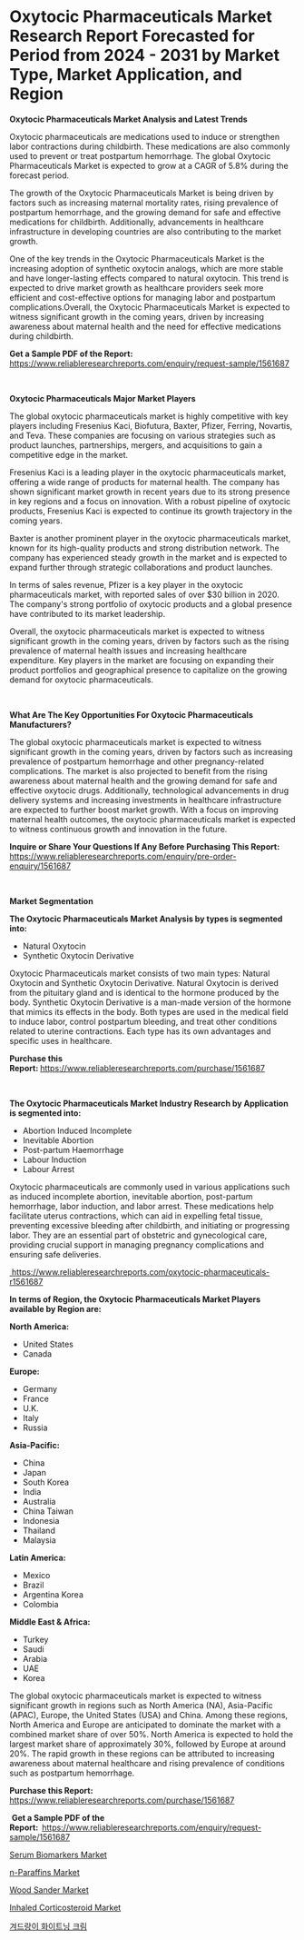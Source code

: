 <p><h1>Oxytocic Pharmaceuticals Market Research Report Forecasted for Period from 2024 -  2031 by Market Type, Market Application, and Region</h1></p><p><strong>Oxytocic Pharmaceuticals Market Analysis and Latest Trends</strong></p>
<p><p>Oxytocic pharmaceuticals are medications used to induce or strengthen labor contractions during childbirth. These medications are also commonly used to prevent or treat postpartum hemorrhage. The global Oxytocic Pharmaceuticals Market is expected to grow at a CAGR of 5.8% during the forecast period. </p><p>The growth of the Oxytocic Pharmaceuticals Market is being driven by factors such as increasing maternal mortality rates, rising prevalence of postpartum hemorrhage, and the growing demand for safe and effective medications for childbirth. Additionally, advancements in healthcare infrastructure in developing countries are also contributing to the market growth.</p><p>One of the key trends in the Oxytocic Pharmaceuticals Market is the increasing adoption of synthetic oxytocin analogs, which are more stable and have longer-lasting effects compared to natural oxytocin. This trend is expected to drive market growth as healthcare providers seek more efficient and cost-effective options for managing labor and postpartum complications.Overall, the Oxytocic Pharmaceuticals Market is expected to witness significant growth in the coming years, driven by increasing awareness about maternal health and the need for effective medications during childbirth.</p></p>
<p><strong>Get a Sample PDF of the Report:&nbsp;</strong> <a href="https://www.reliableresearchreports.com/enquiry/request-sample/1561687">https://www.reliableresearchreports.com/enquiry/request-sample/1561687</a></p>
<p>&nbsp;</p>
<p><strong>Oxytocic Pharmaceuticals Major Market Players</strong></p>
<p><p>The global oxytocic pharmaceuticals market is highly competitive with key players including Fresenius Kaci, Biofutura, Baxter, Pfizer, Ferring, Novartis, and Teva. These companies are focusing on various strategies such as product launches, partnerships, mergers, and acquisitions to gain a competitive edge in the market.</p><p>Fresenius Kaci is a leading player in the oxytocic pharmaceuticals market, offering a wide range of products for maternal health. The company has shown significant market growth in recent years due to its strong presence in key regions and a focus on innovation. With a robust pipeline of oxytocic products, Fresenius Kaci is expected to continue its growth trajectory in the coming years.</p><p>Baxter is another prominent player in the oxytocic pharmaceuticals market, known for its high-quality products and strong distribution network. The company has experienced steady growth in the market and is expected to expand further through strategic collaborations and product launches.</p><p>In terms of sales revenue, Pfizer is a key player in the oxytocic pharmaceuticals market, with reported sales of over $30 billion in 2020. The company's strong portfolio of oxytocic products and a global presence have contributed to its market leadership.</p><p>Overall, the oxytocic pharmaceuticals market is expected to witness significant growth in the coming years, driven by factors such as the rising prevalence of maternal health issues and increasing healthcare expenditure. Key players in the market are focusing on expanding their product portfolios and geographical presence to capitalize on the growing demand for oxytocic pharmaceuticals.</p></p>
<p>&nbsp;</p>
<p><strong>What Are The Key Opportunities For Oxytocic Pharmaceuticals Manufacturers?</strong></p>
<p><p>The global oxytocic pharmaceuticals market is expected to witness significant growth in the coming years, driven by factors such as increasing prevalence of postpartum hemorrhage and other pregnancy-related complications. The market is also projected to benefit from the rising awareness about maternal health and the growing demand for safe and effective oxytocic drugs. Additionally, technological advancements in drug delivery systems and increasing investments in healthcare infrastructure are expected to further boost market growth. With a focus on improving maternal health outcomes, the oxytocic pharmaceuticals market is expected to witness continuous growth and innovation in the future.</p></p>
<p><strong>Inquire or Share Your Questions If Any Before Purchasing This Report:</strong> <a href="https://www.reliableresearchreports.com/enquiry/pre-order-enquiry/1561687">https://www.reliableresearchreports.com/enquiry/pre-order-enquiry/1561687</a></p>
<p>&nbsp;</p>
<p><strong>Market Segmentation</strong></p>
<p><strong>The Oxytocic Pharmaceuticals Market Analysis by types is segmented into:</strong></p>
<p><ul><li>Natural Oxytocin</li><li>Synthetic Oxytocin Derivative</li></ul></p>
<p><p>Oxytocic Pharmaceuticals market consists of two main types: Natural Oxytocin and Synthetic Oxytocin Derivative. Natural Oxytocin is derived from the pituitary gland and is identical to the hormone produced by the body. Synthetic Oxytocin Derivative is a man-made version of the hormone that mimics its effects in the body. Both types are used in the medical field to induce labor, control postpartum bleeding, and treat other conditions related to uterine contractions. Each type has its own advantages and specific uses in healthcare.</p></p>
<p><strong>Purchase this Report:&nbsp;</strong><a href="https://www.reliableresearchreports.com/purchase/1561687">https://www.reliableresearchreports.com/purchase/1561687</a></p>
<p>&nbsp;</p>
<p><strong>The Oxytocic Pharmaceuticals Market Industry Research by Application is segmented into:</strong></p>
<p><ul><li>Abortion Induced Incomplete</li><li>Inevitable Abortion</li><li>Post-partum Haemorrhage</li><li>Labour Induction</li><li>Labour Arrest</li></ul></p>
<p><p>Oxytocic pharmaceuticals are commonly used in various applications such as induced incomplete abortion, inevitable abortion, post-partum hemorrhage, labor induction, and labor arrest. These medications help facilitate uterus contractions, which can aid in expelling fetal tissue, preventing excessive bleeding after childbirth, and initiating or progressing labor. They are an essential part of obstetric and gynecological care, providing crucial support in managing pregnancy complications and ensuring safe deliveries.</p></p>
<p><a href="https://www.reliableresearchreports.com/oxytocic-pharmaceuticals-r1561687">&nbsp;https://www.reliableresearchreports.com/oxytocic-pharmaceuticals-r1561687</a></p>
<p><strong>In terms of Region, the Oxytocic Pharmaceuticals Market Players available by Region are:</strong></p>
<p>
    <p> <strong> North America: </strong>
        <ul>
            <li>United States</li>
            <li>Canada</li>
        </ul>
        </p> 
    <p> <strong> Europe: </strong>
        <ul>
            <li>Germany</li>
            <li>France</li>
            <li>U.K.</li>
            <li>Italy</li>
            <li>Russia</li>
        </ul>
        </p> 
    <p> <strong> Asia-Pacific: </strong>
        <ul>
            <li>China</li>
            <li>Japan</li>
            <li>South Korea</li>
            <li>India</li>
            <li>Australia</li>
            <li>China Taiwan</li>
            <li>Indonesia</li>
            <li>Thailand</li>
            <li>Malaysia</li>
        </ul>
        </p> 
    <p> <strong> Latin America: </strong>
        <ul>
            <li>Mexico</li>
            <li>Brazil</li>
            <li>Argentina Korea</li>
            <li>Colombia</li>
        </ul>
        </p> 
    <p> <strong> Middle East & Africa: </strong>
        <ul>
            <li>Turkey</li>
            <li>Saudi</li>
            <li>Arabia</li>
            <li>UAE</li>
            <li>Korea</li>
        </ul>
    </p>
    </p>
<p><p>The global oxytocic pharmaceuticals market is expected to witness significant growth in regions such as North America (NA), Asia-Pacific (APAC), Europe, the United States (USA) and China. Among these regions, North America and Europe are anticipated to dominate the market with a combined market share of over 50%. North America is expected to hold the largest market share of approximately 30%, followed by Europe at around 20%. The rapid growth in these regions can be attributed to increasing awareness about maternal healthcare and rising prevalence of conditions such as postpartum hemorrhage.</p></p>
<p><strong>Purchase this Report: </strong><a href="https://www.reliableresearchreports.com/purchase/1561687">https://www.reliableresearchreports.com/purchase/1561687</a></p>
<p>&nbsp;<strong>Get a Sample PDF of the Report:&nbsp;&nbsp;</strong><a href="https://www.reliableresearchreports.com/enquiry/request-sample/1561687">https://www.reliableresearchreports.com/enquiry/request-sample/1561687</a></p>
<p><strong></strong></p>
<p><p><a href="https://github.com/jerrycopelandthomaswsqd8q/Market-Research-Report-List-2/blob/main/serum-biomarkers-market.md">Serum Biomarkers Market</a></p><p><a href="https://issuu.com/reportprime-2/docs/n-paraffins-market-size-2030.pptx">n-Paraffins Market</a></p><p><a href="https://www.linkedin.com/pulse/wood-sander-market-report-reveals-latest-trends-growth-bnuze">Wood Sander Market</a></p><p><a href="https://github.com/yoshih12/Market-Research-Report-List-3/blob/main/inhaled-corticosteroid-market.md">Inhaled Corticosteroid Market</a></p><p><a href="https://github.com/camron674/Market-Research-Report-List-1/blob/main/678901456126.md">겨드랑이 화이트닝 크림</a></p></p>